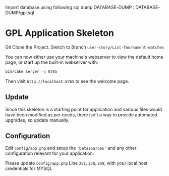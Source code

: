 Import database using following sql dump 
DATABASE-DUMP :
DATABASE-DUMP/gpl.sql



# GPL Application Skeleton

Git Clone the Project.
Switch to Branch `user-story/List-Tournament-matches`


You can now either use your machine's webserver to view the default home page, or start
up the built-in webserver with:

```bash
bin/cake server -p 8765
```

Then visit `http://localhost:8765` to see the welcome page.

## Update

Since this skeleton is a starting point for application and various files
would have been modified as per needs, there isn't a way to provide
automated upgrades, so update manually.

## Configuration

Edit `config/app.php` and setup the `'Datasources'` and any other
configuration relevant for your application.

Please update `config/app.php` Line `251`, `258`, `259`, with your local host credentials for MYSQL
